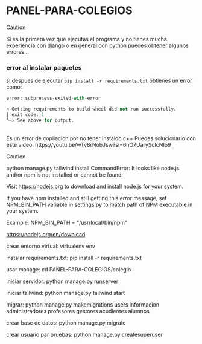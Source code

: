 # PANEL-PARA-COLEGIOS


> [!CAUTION]
> Si es la primera vez que ejecutas el programa y no tienes mucha experiencia con django
> o en general con python puedes obtener algunos errores...
> <br>
> ### error al instalar paquetes
> si despues de ejecutar ```pip install -r requirements.txt```
> obtienes un error como:
> ```python
> error: subprocess-exited-with-error
> 
> × Getting requirements to build wheel did not run successfully.
> │ exit code: 1
> ╰─> See above for output.
> ```
> <br>
> Es un error de copilacion por no tener instaldo c++
> Puedes solucionarlo con este video:
> https://youtu.be/wTv8rNobJsw?si=6nO7UaryScIcNIo9

> [!CAUTION]
> python manage.py tailwind install
> CommandError: 
> It looks like node.js and/or npm is not installed or cannot be found.
>
> Visit https://nodejs.org to download and install node.js for your system.
>
>If you have npm installed and still getting this error message, set NPM_BIN_PATH variable in settings.py to match path of NPM executable in your system.
>
> Example:
> NPM_BIN_PATH = "/usr/local/bin/npm"
>
> https://nodejs.org/en/download

crear entorno virtual:
virtualenv env

instalar requirements.txt:
pip install -r requirements.txt

usar manage:
cd PANEL-PARA-COLEGIOS/colegio

iniciar servidor:
python manage.py runserver

iniciar tailwind:
python manage.py tailwind start

migrar: 
python manage.py makemigrations users informacion administradores profesores gestores acudientes alumnos

crear base de datos:
python manage.py migrate

crear usuario par pruebas:
python manage.py createsuperuser 
